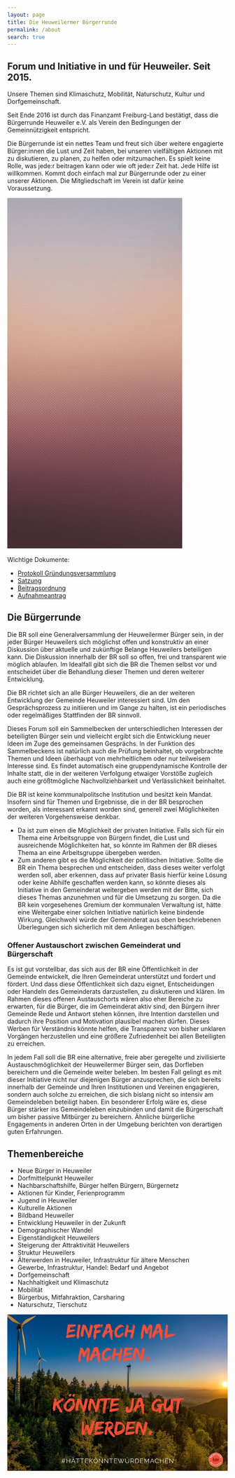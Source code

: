 ```yaml
---
layout: page
title: Die Heuweilermer Bürgerrunde
permalink: /about
search: true
---
```


## Forum und Initiative in und für Heuweiler. Seit 2015.

Unsere Themen sind Klimaschutz, Mobilität, Naturschutz, Kultur und Dorfgemeinschaft.

Seit Ende 2016 ist durch das Finanzamt Freiburg-Land bestätigt, dass die Bürgerrunde Heuweiler e.V. als Verein den Bedingungen der Gemeinnützigkeit entspricht.

Die Bürgerrunde ist ein nettes Team und freut sich über weitere engagierte Bürger:innen die Lust und Zeit haben, bei unseren vielfältigen Aktionen mit zu diskutieren, zu planen, zu helfen oder mitzumachen. Es spielt keine Rolle, was jede:r beitragen kann oder wie oft jede:r Zeit hat. Jede Hilfe ist willkommen. Kommt doch einfach mal zur Bürgerrunde oder zu einer unserer Aktionen. Die Mitgliedschaft im Verein ist dafür keine Voraussetzung.

![Animation](/assets/images/verein/rollup-display.gif)

Wichtige Dokumente:

- [Protokoll Gründungsversammlung](/assets/pdfs/Burgerrunde_Heuweiler_e_V_Protokoll_Grundungsversammlung_Original_unterschrieben.pdf)
- [Satzung](/assets/pdfs/Burgerrunde_Heuweiler_e_V_Satzung.pdf)
- [Beitragsordnung](/assets/pdfs/Burgerrunde_Heuweiler_e_V_Beitragsordnung.pdf)
- [Aufnahmeantrag](/assets/pdfs/Burgerrunde_Heuweiler_e_V_Aufnahmeantrag.pdf)

## Die Bürgerrunde

Die BR soll eine Generalversammlung der Heuweilermer Bürger sein, in der jeder Bürger Heuweilers sich möglichst offen und konstruktiv an einer Diskussion über aktuelle und zukünftige Belange Heuweilers beteiligen kann. Die Diskussion innerhalb der BR soll so offen, frei und transparent wie möglich ablaufen. Im Idealfall gibt sich die BR die Themen selbst vor und entscheidet über die Behandlung dieser Themen und deren weiterer Entwicklung.

Die BR richtet sich an alle Bürger Heuweilers, die an der weiteren Entwicklung der Gemeinde Heuweiler interessiert sind. Um den Gesprächsprozess zu initiieren und im Gange zu halten, ist ein periodisches oder regelmäßiges Stattfinden der BR sinnvoll.

Dieses Forum soll ein Sammelbecken der unterschiedlichen Interessen der beteiligten Bürger sein und vielleicht ergibt sich die Entwicklung neuer Ideen im Zuge des gemeinsamen Gesprächs. In der Funktion des Sammelbeckens ist natürlich auch die Prüfung beinhaltet, ob vorgebrachte Themen und Ideen überhaupt von mehrheitlichem oder nur teilweisem Interesse sind. Es findet automatisch eine gruppendynamische Kontrolle der Inhalte statt, die in der weiteren Verfolgung etwaiger Vorstöße zugleich auch eine größtmögliche Nachvollziehbarkeit und Verlässlichkeit beinhaltet.

Die BR ist keine kommunalpolitsche Institution und besitzt kein Mandat. Insofern sind für Themen und Ergebnisse, die in der BR besprochen worden, als interessant erkannt worden sind, generell zwei Möglichkeiten der weiteren Vorgehensweise denkbar.

- Da ist zum einen die Möglichkeit der privaten Initiative. Falls sich für ein Thema eine Arbeitsgruppe von Bürgern findet, die Lust und ausreichende Möglichkeiten hat, so könnte im Rahmen der BR dieses Thema an eine Arbeitsgruppe übergeben werden.
- Zum anderen gibt es die Möglichkeit der politischen Initiative. Sollte die BR ein Thema besprechen und entscheiden, dass dieses weiter verfolgt werden soll, aber erkennen, dass auf privater Basis hierfür keine Lösung oder keine Abhilfe geschaffen werden kann, so könnte dieses als Initiative in den Gemeinderat weitergeben werden mit der Bitte, sich dieses Themas anzunehmen und für die Umsetzung zu sorgen. Da die BR kein vorgesehenes Gremium der kommunalen Verwaltung ist, hätte eine Weitergabe einer solchen Initiative natürlich keine bindende Wirkung. Gleichwohl würde der Gemeinderat aus oben beschriebenen Überlegungen sich sicherlich mit dem Anliegen beschäftigen.

### Offener Austauschort zwischen Gemeinderat und Bürgerschaft

Es ist gut vorstellbar, das sich aus der BR eine Öffentlichkeit in der Gemeinde entwickelt, die Ihren Gemeinderat unterstützt und fordert und fördert. Und dass diese Öffentlichkeit sich dazu eignet, Entscheidungen oder Handeln des Gemeinderats darzustellen, zu diskutieren und klären. Im Rahmen dieses offenen Austauschorts wären also eher Bereiche zu erwarten, für die Bürger, die im Gemeinderat aktiv sind, den Bürgern ihrer Gemeinde Rede und Antwort stehen können, ihre Intention darstellen und dadurch ihre Position und Motivation plausibel machen dürfen. Dieses Werben für Verständnis könnte helfen, die Transparenz von bisher unklaren Vorgängen herzustellen und eine größere Zufriedenheit bei allen Beteiligten zu erreichen.

In jedem Fall soll die BR eine alternative, freie aber geregelte und zivilisierte Austauschmöglichkeit der Heuweilermer Bürger sein, das Dorfleben bereichern und die Gemeinde weiter beleben. Im besten Fall gelingt es mit dieser Initiative nicht nur diejenigen Bürger anzusprechen, die sich bereits innerhalb der Gemeinde und Ihren Institutionen und Vereinen engagieren, sondern auch solche zu erreichen, die sich bislang nicht so intensiv am Gemeindeleben beteiligt haben. Ein besonderer Erfolg wäre es, diese Bürger stärker ins Gemeindeleben einzubinden und damit die Bürgerschaft um bisher passive Mitbürger zu bereichern. Ähnliche bürgerliche Engagements in anderen Orten in der Umgebung berichten von derartigen guten Erfahrungen.

## Themenbereiche

- Neue Bürger in Heuweiler
- Dorfmittelpunkt Heuweiler
- Nachbarschaftshilfe, Bürger helfen Bürgern, Bürgernetz
- Aktionen für Kinder, Ferienprogramm
- Jugend in Heuweiler
- Kulturelle Aktionen
- Bildband Heuweiler
- Entwicklung Heuweiler in der Zukunft
- Demographischer Wandel
- Eigenständigkeit Heuweilers
- Steigerung der Attraktivität Heuweilers
- Struktur Heuweilers
- Älterwerden in Heuweiler, Infrastruktur für ältere Menschen
- Gewerbe, Infrastruktur, Handel: Bedarf und Angebot
- Dorfgemeinschaft
- Nachhaltigkeit und Klimaschutz
- Mobilität
- Bürgerbus, Mitfahraktion, Carsharing
- Naturschutz, Tierschutz

![Einfach mal machen](/assets/images/verein/postkarte-rosskopf.jpg)
